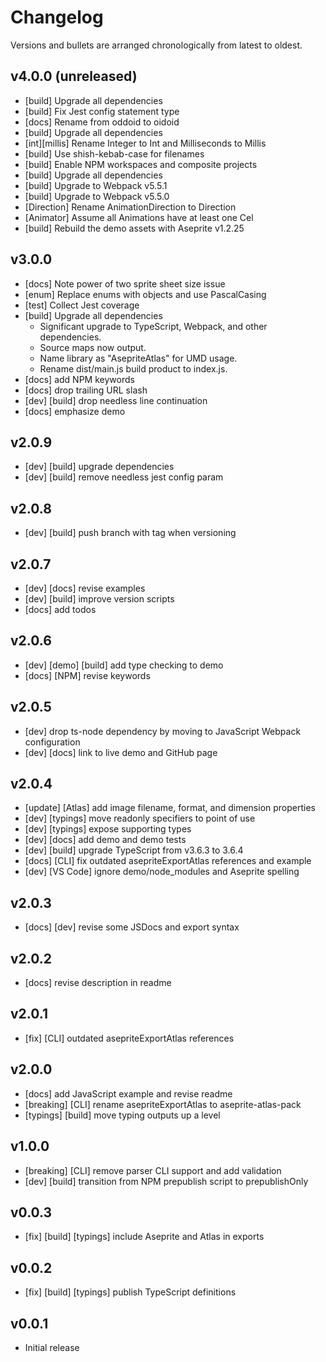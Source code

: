 # Changelog

Versions and bullets are arranged chronologically from latest to oldest.

## v4.0.0 (unreleased)

- \[build\] Upgrade all dependencies
- \[build\] Fix Jest config statement type
- \[docs\] Rename from oddoid to oidoid
- \[build\] Upgrade all dependencies
- \[int\]\[millis\] Rename Integer to Int and Milliseconds to Millis
- \[build\] Use shish-kebab-case for filenames
- \[build\] Enable NPM workspaces and composite projects
- \[build\] Upgrade all dependencies
- \[build\] Upgrade to Webpack v5.5.1
- \[build\] Upgrade to Webpack v5.5.0
- \[Direction\] Rename AnimationDirection to Direction
- \[Animator\] Assume all Animations have at least one Cel
- \[build\] Rebuild the demo assets with Aseprite v1.2.25

## v3.0.0

- \[docs\] Note power of two sprite sheet size issue
- \[enum\] Replace enums with objects and use PascalCasing
- \[test\] Collect Jest coverage
- \[build\] Upgrade all dependencies
  - Significant upgrade to TypeScript, Webpack, and other dependencies.
  - Source maps now output.
  - Name library as "AsepriteAtlas" for UMD usage.
  - Rename dist/main.js build product to index.js.
- \[docs\] add NPM keywords
- \[docs\] drop trailing URL slash
- \[dev\] \[build\] drop needless line continuation
- \[docs\] emphasize demo

## v2.0.9

- \[dev\] \[build\] upgrade dependencies
- \[dev\] \[build\] remove needless jest config param

## v2.0.8

- \[dev\] \[build\] push branch with tag when versioning

## v2.0.7

- \[dev\] \[docs\] revise examples
- \[dev\] \[build\] improve version scripts
- \[docs\] add todos

## v2.0.6

- \[dev\] \[demo\] \[build\] add type checking to demo
- \[docs\] \[NPM\] revise keywords

## v2.0.5

- \[dev\] drop ts-node dependency by moving to JavaScript Webpack configuration
- \[dev\] \[docs\] link to live demo and GitHub page

## v2.0.4

- \[update\] \[Atlas\] add image filename, format, and dimension properties
- \[dev\] \[typings\] move readonly specifiers to point of use
- \[dev\] \[typings\] expose supporting types
- \[dev\] \[docs\] add demo and demo tests
- \[dev\] \[build\] upgrade TypeScript from v3.6.3 to 3.6.4
- \[docs\] \[CLI\] fix outdated asepriteExportAtlas references and example
- \[dev\] \[VS Code\] ignore demo/node_modules and Aseprite spelling

## v2.0.3

- \[docs\] \[dev\] revise some JSDocs and export syntax

## v2.0.2

- \[docs\] revise description in readme

## v2.0.1

- \[fix\] \[CLI\] outdated asepriteExportAtlas references

## v2.0.0

- \[docs\] add JavaScript example and revise readme
- \[breaking\] \[CLI\] rename asepriteExportAtlas to aseprite-atlas-pack
- \[typings\] \[build\] move typing outputs up a level

## v1.0.0

- \[breaking\] \[CLI\] remove parser CLI support and add validation
- \[dev\] \[build\] transition from NPM prepublish script to prepublishOnly

## v0.0.3

- \[fix\] \[build\] \[typings\] include Aseprite and Atlas in exports

## v0.0.2

- \[fix\] \[build\] \[typings\] publish TypeScript definitions

## v0.0.1

- Initial release
